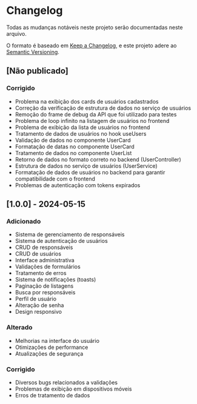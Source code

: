 # Changelog

Todas as mudanças notáveis neste projeto serão documentadas neste arquivo.

O formato é baseado em [Keep a Changelog](https://keepachangelog.com/en/1.0.0/),
e este projeto adere ao [Semantic Versioning](https://semver.org/spec/v2.0.0.html).

## [Não publicado]

### Corrigido
- Problema na exibição dos cards de usuários cadastrados
- Correção da verificação de estrutura de dados no serviço de usuários
- Remoção do frame de debug da API que foi utilizado para testes
- Problema de loop infinito na listagem de usuários no frontend
- Problema de exibição da lista de usuários no frontend
- Tratamento de dados de usuários no hook useUsers
- Validação de dados no componente UserCard
- Formatação de datas no componente UserCard
- Tratamento de dados no componente UserList
- Retorno de dados no formato correto no backend (UserController)
- Estrutura de dados no serviço de usuários (UserService)
- Formatação de dados de usuários no backend para garantir compatibilidade com o frontend
- Problemas de autenticação com tokens expirados

## [1.0.0] - 2024-05-15

### Adicionado
- Sistema de gerenciamento de responsáveis
- Sistema de autenticação de usuários
- CRUD de responsáveis
- CRUD de usuários
- Interface administrativa
- Validações de formulários
- Tratamento de erros
- Sistema de notificações (toasts)
- Paginação de listagens
- Busca por responsáveis
- Perfil de usuário
- Alteração de senha
- Design responsivo

### Alterado
- Melhorias na interface do usuário
- Otimizações de performance
- Atualizações de segurança

### Corrigido
- Diversos bugs relacionados a validações
- Problemas de exibição em dispositivos móveis
- Erros de tratamento de dados